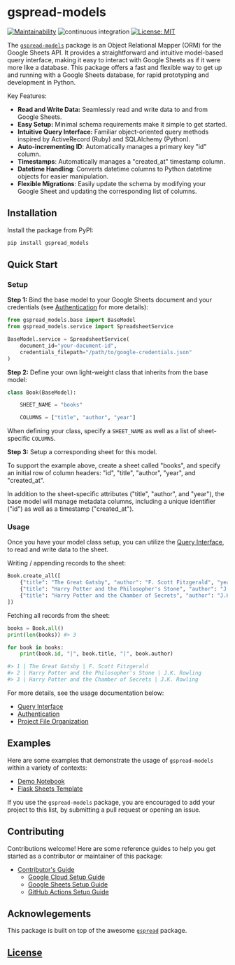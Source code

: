 # gspread-models

[![Maintainability](https://api.codeclimate.com/v1/badges/b15f7f0acee92c24a7bc/maintainability)](https://codeclimate.com/github/s2t2/gspread-models-py/maintainability) ![continuous integration](https://github.com/s2t2/gspread-models-py/actions/workflows/python-app.yml/badge.svg) [![License: MIT](https://img.shields.io/badge/License-MIT-blue.svg)](https://opensource.org/licenses/MIT)


The [`gspread-models`](https://github.com/s2t2/gspread-models-py) package is an Object Relational Mapper (ORM) for the Google Sheets API. It provides a straightforward and intuitive model-based query interface, making it easy to interact with Google Sheets as if it were more like a database. This package offers a fast and flexible way to get up and running with a Google Sheets database, for rapid prototyping and development in Python.

Key Features:

 + **Read and Write Data:** Seamlessly read and write data to and from Google Sheets.
 + **Easy Setup:** Minimal schema requirements make it simple to get started.
 + **Intuitive Query Interface:** Familiar object-oriented query methods inspired by ActiveRecord (Ruby) and SQLAlchemy (Python).
 + **Auto-incrementing ID**: Automatically manages a primary key "id" column.
 + **Timestamps**: Automatically manages a "created_at" timestamp column.
 + **Datetime Handling**: Converts datetime columns to Python datetime objects for easier manipulation.
 + **Flexible Migrations**: Easily update the schema by modifying your Google Sheet and updating the corresponding list of columns.


## Installation

Install the package from PyPI:

```sh
pip install gspread_models
```

## Quick Start

### Setup

**Step 1:** Bind the base model to your Google Sheets document and your credentials (see [Authentication](./docs/authentication.md) for more details):

```py
from gspread_models.base import BaseModel
from gspread_models.service import SpreadsheetService

BaseModel.service = SpreadsheetService(
    document_id="your-document-id",
    credentials_filepath="/path/to/google-credentials.json"
)
```

**Step 2:** Define your own light-weight class that inherits from the base model:

```python
class Book(BaseModel):

    SHEET_NAME = "books"

    COLUMNS = ["title", "author", "year"]
```

When defining your class, specify a `SHEET_NAME` as well as a list of sheet-specific `COLUMNS`.

**Step 3:** Setup a corresponding sheet for this model.

To support the example above, create a sheet called "books", and specify an initial row of column headers: "id", "title", "author", "year", and "created_at".

In addition to the sheet-specific attributes ("title", "author", and "year"), the base model will manage metadata columns, including a unique identifier ("id") as well as a timestamp ("created_at").

### Usage

Once you have your model class setup, you can utilize the [Query Interface](./docs/queries.md), to read and write data to the sheet.

Writing / appending records to the sheet:

```py
Book.create_all([
    {"title": "The Great Gatsby", "author": "F. Scott Fitzgerald", "year": 1925},
    {"title": "Harry Potter and the Philosopher's Stone", "author": "J.K. Rowling", "year": 1997},
    {"title": "Harry Potter and the Chamber of Secrets", "author": "J.K. Rowling", "year": 1998},
])
```

Fetching all records from the sheet:

```py
books = Book.all()
print(len(books)) #> 3

for book in books:
    print(book.id, "|", book.title, "|", book.author)

#> 1 | The Great Gatsby | F. Scott Fitzgerald
#> 2 | Harry Potter and the Philosopher's Stone | J.K. Rowling
#> 3 | Harry Potter and the Chamber of Secrets | J.K. Rowling
```

For more details, see the usage documentation below:

  + [Query Interface](./docs/queries.md)
  + [Authentication](./docs/authentication.md)
  + [Project File Organization](./docs/organization.md)

## Examples

Here are some examples that demonstrate the usage of `gspread-models` within a variety of contexts:

  + [Demo Notebook](./docs/notebooks/demo_v1_0_5.ipynb)
  + [Flask Sheets Template](https://github.com/prof-rossetti/flask-sheets-template-2024)

If you use the `gspread-models` package, you are encouraged to add your project to this list, by submitting a pull request or opening an issue.

## Contributing

Contributions welcome! Here are some reference guides to help you get started as a contributor or maintainer of this package:

  + [Contributor's Guide](./docs/CONTRIBUTING.md)
    + [Google Cloud Setup Guide](./docs/setup/google-cloud.md)
    + [Google Sheets Setup Guide](./docs/setup/google-sheets.md)
    + [GitHub Actions Setup Guide](./docs/setup/github-actions.md)

## Acknowlegements

This package is built on top of the awesome [`gspread`](https://github.com/burnash/gspread) package.

## [License](/LICENSE)
